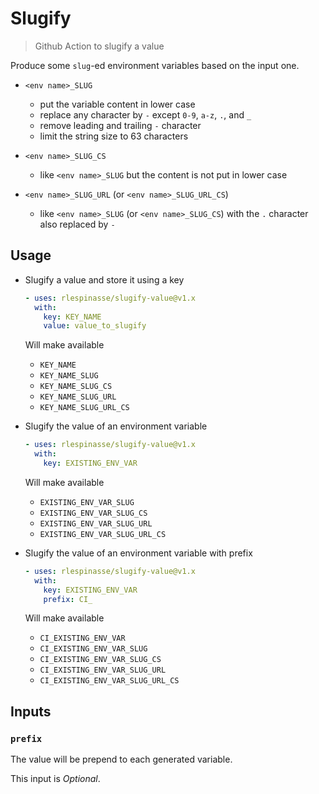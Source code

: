 # Slugify

> Github Action to slugify a value

Produce some `slug`-ed environment variables based on the input one.

- `<env name>_SLUG`

  - put the variable content in lower case
  - replace any character by `-` except `0-9`, `a-z`, `.`, and `_`
  - remove leading and trailing `-` character
  - limit the string size to 63 characters

- `<env name>_SLUG_CS`

  - like `<env name>_SLUG` but the content is not put in lower case

- `<env name>_SLUG_URL` (or `<env name>_SLUG_URL_CS`)

  - like `<env name>_SLUG` (or `<env name>_SLUG_CS`) with the `.` character also replaced by `-`

## Usage

- Slugify a value and store it using a key

  ```yaml
  - uses: rlespinasse/slugify-value@v1.x
    with:
      key: KEY_NAME
      value: value_to_slugify
  ```

  Will make available

  - `KEY_NAME`
  - `KEY_NAME_SLUG`
  - `KEY_NAME_SLUG_CS`
  - `KEY_NAME_SLUG_URL`
  - `KEY_NAME_SLUG_URL_CS`

- Slugify the value of an environment variable

  ```yaml
  - uses: rlespinasse/slugify-value@v1.x
    with:
      key: EXISTING_ENV_VAR
  ```

  Will make available

  - `EXISTING_ENV_VAR_SLUG`
  - `EXISTING_ENV_VAR_SLUG_CS`
  - `EXISTING_ENV_VAR_SLUG_URL`
  - `EXISTING_ENV_VAR_SLUG_URL_CS`

- Slugify the value of an environment variable with prefix

  ```yaml
  - uses: rlespinasse/slugify-value@v1.x
    with:
      key: EXISTING_ENV_VAR
      prefix: CI_
  ```

  Will make available

  - `CI_EXISTING_ENV_VAR`
  - `CI_EXISTING_ENV_VAR_SLUG`
  - `CI_EXISTING_ENV_VAR_SLUG_CS`
  - `CI_EXISTING_ENV_VAR_SLUG_URL`
  - `CI_EXISTING_ENV_VAR_SLUG_URL_CS`

## Inputs

### `prefix`

The value will be prepend to each generated variable.

This input is _Optional_.
